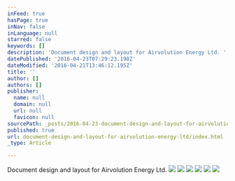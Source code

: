 ```yaml
---
inFeed: true
hasPage: true
inNav: false
inLanguage: null
starred: false
keywords: []
description: 'Document design and layout for Airvolution Energy Ltd. '
datePublished: '2016-04-23T07:29:23.198Z'
dateModified: '2016-04-21T13:46:12.195Z'
title: ''
author: []
authors: []
publisher:
  name: null
  domain: null
  url: null
  favicon: null
sourcePath: _posts/2016-04-23-document-design-and-layout-for-airvolution-energy-ltd.md
published: true
url: document-design-and-layout-for-airvolution-energy-ltd/index.html
_type: Article

---
```

Document design and layout for Airvolution Energy Ltd.
![](https://the-grid-user-content.s3-us-west-2.amazonaws.com/16bd919c-3b9c-4537-8eca-6dd355a632fe.jpg)
![](https://the-grid-user-content.s3-us-west-2.amazonaws.com/a123e1a3-edfa-4b7d-aff9-a200332d184c.jpg)
![](https://the-grid-user-content.s3-us-west-2.amazonaws.com/23830d22-c936-4a53-8941-eae7eac8fdda.jpg)
![](https://the-grid-user-content.s3-us-west-2.amazonaws.com/1c30907b-2511-4fb5-9c69-0a6def0beb03.jpg)
![](https://the-grid-user-content.s3-us-west-2.amazonaws.com/462b4f74-497a-4271-8e17-ca69a0de455a.jpg)
![](https://the-grid-user-content.s3-us-west-2.amazonaws.com/25330db8-026d-4847-81f4-d98c02123bc4.jpg)